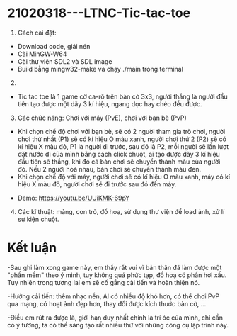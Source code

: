 # 21020318---LTNC-Tic-tac-toe
1. Cách cài đặt:
- Download code, giải nén
- Cài MinGW-W64
- Cài thư viện SDL2 và SDL image
- Build bằng mingw32-make và chạy ./main trong terminal 

2. 
- Tic tac toe là 1 game cờ ca-rô trên bàn cờ 3x3, người thắng là người đầu tiên tạo được một
dãy 3 kí hiệu, ngang dọc hay chéo đều được.

3. Các chức năng: Chơi với máy (PvE), chơi với bạn bè (PvP)
- Khi chọn chế độ chơi với bạn bè, sẽ có 2 người tham gia trò chơi, người chơi thứ nhất (P1) sẽ có kí hiệu O màu xanh, người chơi thứ 2 (P2) sẽ có kí hiệu X màu đỏ, P1 là người đi trước, sau đó là P2, mỗi người sẽ lần lượt đặt nước đi của mình bằng cách click chuột, ai tạo được dãy 3 kí hiệu đầu tiên sẽ thắng, khi đó cả bàn chơi sẽ chuyển thành màu của người đó. Nếu 2 người hoà nhau, bàn chơi sẽ chuyển thành màu đen.
- Khi chọn chế độ với máy, người chơi sẽ có kí hiệu O màu xanh, máy có kí hiệu X màu đỏ, người chơi sẽ đi trước sau đó đến máy.
+ Demo: https://youtu.be/UUiKMK-69pY

4. Các kĩ thuật: mảng, con trỏ, đồ hoạ, sử dụng thư viện để load ảnh, xử lí sự kiện chuột.

# Kết luận
-Sau ghi làm xong game này, em thấy rất vui vì bản thân đã làm được một "phần mềm" theo ý mình, tuy không quá phức tạp, đồ hoạ có phần hơi xấu. Tuy nhiên trong tương lai em sẽ cố gắng cải tiến và hoàn thiện nó.

-Hướng cải tiến: thêm nhạc nền, AI có nhiều độ khó hơn, có thể chơi PvP qua mạng, có hoạt ảnh đẹp hơn, thay đổi được kích thước bàn cờ, ...

-Điều em rút ra được là, giới hạn duy nhất chính là trí óc của mình, chỉ cần có ý tưởng, ta có thể sáng tạo rất nhiều thứ với những công cụ lập trình này.

